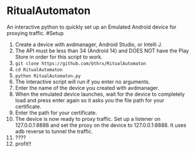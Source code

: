 # RitualAutomaton
An interactive python to quickly set up an Emulated Android device for proxying traffic.
#Setup
1. Create a device with avdmanager, Android Studio, or Intelli J.
2. The API must be less than 34 (Android 14) and DOES NOT have the Play Store in order for this script to work.
3. ```git clone https://github.com/bthrx/RitualAutomaton```
4. ```cd RitualAutomaton```
5. ```python RitualAutomaton.py```
6. The interactive script will run if you enter no arguments.
7. Enter the name of the device you created with avdmanager.
8. When the emulated device launches, wait for the device to completely load and press enter again so it asks you the file path for your certificate.
9. Enter the path for your certificate.
10. The device is now ready to proxy traffic. Set up a listener on 127.0.0.1:8888 and set the proxy on the device to 127.0.0.1:8888. It uses adb reverse to tunnel the traffic.
11. ????
12. profit!!

